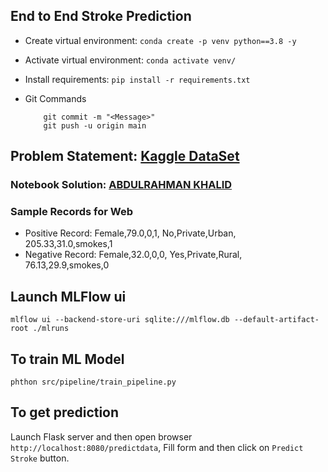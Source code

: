 ## End to End Stroke Prediction

* Create virtual environment:
	  `conda create -p venv python==3.8 -y`

* Activate virtual environment:
	  `conda activate venv/`
* Install requirements:
	`pip install -r requirements.txt`

* Git Commands
	```
		git commit -m "<Message>"
		git push -u origin main
	```
## Problem Statement: [Kaggle DataSet](https://www.kaggle.com/datasets/fedesoriano/stroke-prediction-dataset)

### Notebook Solution: [ABDULRAHMAN KHALID](https://www.kaggle.com/code/abdulrahmankhaled1/stroke-prediction-ensemble-learning-for-beginners/notebook)

### Sample Records for Web
* Positive Record: Female,79.0,0,1,    No,Private,Urban,    205.33,31.0,smokes,1
* Negative Record: Female,32.0,0,0,   Yes,Private,Rural,   76.13,29.9,smokes,0

## Launch MLFlow ui
```
mlflow ui --backend-store-uri sqlite:///mlflow.db --default-artifact-root ./mlruns
```

## To train ML Model
```
phthon src/pipeline/train_pipeline.py
```

## To get prediction
Launch Flask server and then open browser `http://localhost:8080/predictdata`, Fill form and then click on `Predict Stroke` button.
